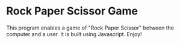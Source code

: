 # Rock Paper Scissor Game

This program enables a game of "Rock Paper Scissor" between the computer and a user. It is built using Javascript. Enjoy!
